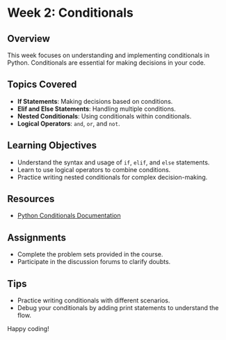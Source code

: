 # Week 2: Conditionals

## Overview

This week focuses on understanding and implementing conditionals in Python. Conditionals are essential for making decisions in your code.

## Topics Covered

- **If Statements**: Making decisions based on conditions.
- **Elif and Else Statements**: Handling multiple conditions.
- **Nested Conditionals**: Using conditionals within conditionals.
- **Logical Operators**: `and`, `or`, and `not`.

## Learning Objectives

- Understand the syntax and usage of `if`, `elif`, and `else` statements.
- Learn to use logical operators to combine conditions.
- Practice writing nested conditionals for complex decision-making.

## Resources

- [Python Conditionals Documentation](https://docs.python.org/3/tutorial/controlflow.html#if-statements)

## Assignments

- Complete the problem sets provided in the course.
- Participate in the discussion forums to clarify doubts.

## Tips

- Practice writing conditionals with different scenarios.
- Debug your conditionals by adding print statements to understand the flow.

Happy coding!
